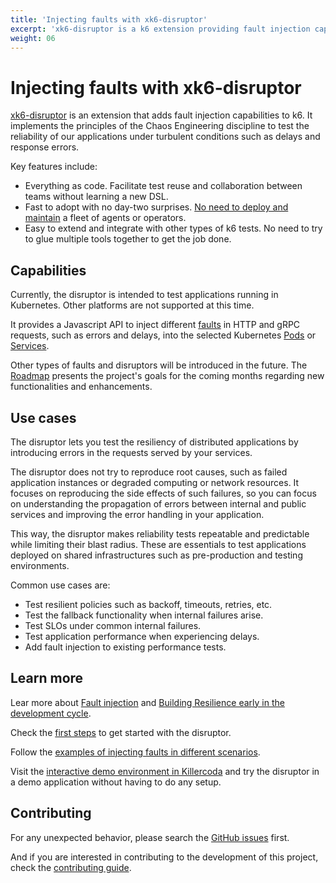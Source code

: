 ```yaml
---
title: 'Injecting faults with xk6-disruptor'
excerpt: 'xk6-disruptor is a k6 extension providing fault injection capabilities to test system reliability under turbulent conditions.'
weight: 06
---
```


# Injecting faults with xk6-disruptor

[xk6-disruptor](https://github.com/grafana/xk6-disruptor) is an extension that adds fault injection capabilities to k6. It implements the principles of the Chaos Engineering discipline to test the reliability of our applications under turbulent conditions such as delays and response errors.

Key features include:

- Everything as code. Facilitate test reuse and collaboration between teams without learning a new DSL.
- Fast to adopt with no day-two surprises. [No need to deploy and maintain](https://grafana.com/docs/k6/<K6_VERSION>/testing-guides/injecting-faults-with-xk6-disruptor/how--it-works) a fleet of agents or operators.
- Easy to extend and integrate with other types of k6 tests. No need to try to glue multiple tools together to get the job done.

## Capabilities

Currently, the disruptor is intended to test applications running in Kubernetes. Other platforms are not supported at this time.

It provides a Javascript API to inject different [faults](https://grafana.com/docs/k6/<K6_VERSION>/javascript-api/xk6-disruptor/faults/) in HTTP and gRPC requests, such as errors and delays, into the selected Kubernetes [Pods](https://grafana.com/docs/k6/<K6_VERSION>/javascript-api/xk6-disruptor/poddisruptor/) or [Services](https://grafana.com/docs/k6/<K6_VERSION>/javascript-api/xk6-disruptor/servicedisruptor/).

Other types of faults and disruptors will be introduced in the future. The [Roadmap](https://github.com/grafana/xk6-disruptor/blob/main/ROADMAP.md) presents the project's goals for the coming months regarding new functionalities and enhancements.


## Use cases

The disruptor lets you test the resiliency of distributed applications by introducing errors in the requests served by your services.

The disruptor does not try to reproduce root causes, such as failed application instances or degraded computing or network resources. 
It focuses on reproducing the side effects of such failures, so you can focus on understanding the propagation of errors between internal and public services and improving the error handling in your application. 

This way, the disruptor makes reliability tests repeatable and predictable while limiting their blast radius. 
These are essentials to test applications deployed on shared infrastructures such as pre-production and testing environments.

Common use cases are:
- Test resilient policies such as backoff, timeouts, retries, etc.
- Test the fallback functionality when internal failures arise.
- Test SLOs under common internal failures.
- Test application performance when experiencing delays.
- Add fault injection to existing performance tests.

## Learn more

Lear more about [Fault injection](https://k6.io/blog/democratize-chaos-testing/) and [Building Resilience early in the development cycle](https://k6.io/blog/building-resilience-early-in-the-development-cycle/).

Check the [first steps](https://grafana.com/docs/k6/<K6_VERSION>/testing-guides/injecting-faults-with-xk6-disruptor/first-steps) to get started with the disruptor.

Follow the [examples of injecting faults in different scenarios](https://grafana.com/docs/k6/<K6_VERSION>/testing-guides/injecting-faults-with-xk6-disruptor/examples).

Visit the [interactive demo environment in Killercoda](https://killercoda.com/grafana-xk6-disruptor/scenario/killercoda) and try the disruptor in a demo application without having to do any setup.

## Contributing

For any unexpected behavior, please search the [GitHub issues](https://github.com/grafana/xk6-disruptor/issues) first.

And if you are interested in contributing to the development of this project, check the [contributing guide](https://github.com/grafana/xk6-disruptor/blob/main/docs/01-development/01-contributing.md).